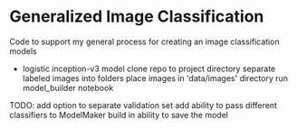 # Generalized Image Classification

Code to support my general process for creating an image classification models

- logistic inception-v3 model
    clone repo to project directory
    separate labeled images into folders
    place images in 'data/images' directory
    run model_builder notebook


TODO:
add option to separate validation set
add ability to pass different classifiers to ModelMaker
build in ability to save the model
